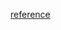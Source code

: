 [reference](https://medium.com/@vbalaji165/best-practices-for-naming-files-and-folders-in-flutter-a6fef5fe28b3https:/)
